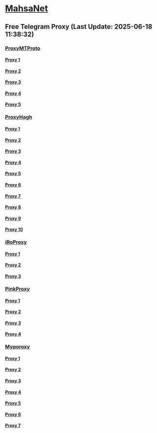 
# [MahsaNet](https://t.me/mahsa_net)
## Free Telegram Proxy (Last Update: 2025-06-18 11:38:32)
### [ProxyMTProto](https://t.me/ProxyMTProto)
#### [Proxy 1](tg://proxy?server=65.109.163.9&port=888&secret=eeNEgYdJvXrFGRMCIMJdCQ)
#### [Proxy 2](tg://proxy?server=108.181.71.165&port=333&secret=7hAQEP8PSAZT____9QBuLmltZWRpYS5zdGVhbXBvd2VyZWQuY29t)
#### [Proxy 3](tg://proxy?server=108.181.121.217&port=333&secret=7hAQEP8PSAZT____9QBuLmltZWRpYS5zdGVhbXBvd2VyZWQuY29t)
#### [Proxy 4](tg://proxy?server=157.180.89.183&port=888&secret=eeNEgYdJvXrFGRMCIMJdCQ)
#### [Proxy 5](tg://proxy?server=newwhidde.mohs1736.sbs&port=8888&secret=7gAA8A8Pd1VV____9QBuLmltZWRpYS5zdGVhbXBvd2VyZWQuY29t)
### [ProxyHagh](https://t.me/ProxyHagh)
#### [Proxy 1](tg://proxy?server=sitemcinet.co.uk&port=443&secret=7gAA8A8Pd1VV____9QBuLmltZWRpYS5zdGVhbXBvd2VyZWQuY29t)
#### [Proxy 2](tg://proxy?server=sitemcinet.co.uk&port=443&secret=7gAA8A8Pd1VV____9QBuLmltZWRpYS5zdGVhbXBvd2VyZWQuY29t)
#### [Proxy 3](tg://proxy?server=sitemcinet.co.uk&port=443&secret=7gAA8A8Pd1VV____9QBuLmltZWRpYS5zdGVhbXBvd2VyZWQuY29t)
#### [Proxy 4](tg://proxy?server=sitemcinet.co.uk&port=443&secret=7gAA8A8Pd1VV____9QBuLmltZWRpYS5zdGVhbXBvd2VyZWQuY29t)
#### [Proxy 5](tg://proxy?server=sitemcinet.co.uk&port=443&secret=7gAA8A8Pd1VV____9QBuLmltZWRpYS5zdGVhbXBvd2VyZWQuY29t)
#### [Proxy 6](tg://proxy?server=sitemcinet.co.uk&port=443&secret=7gAA8A8Pd1VV____9QBuLmltZWRpYS5zdGVhbXBvd2VyZWQuY29t)
#### [Proxy 7](tg://proxy?server=sitemcinet.co.uk&port=443&secret=7gAA8A8Pd1VV____9QBuLmltZWRpYS5zdGVhbXBvd2VyZWQuY29t)
#### [Proxy 8](tg://proxy?server=sitemcinet.co.uk&port=443&secret=7gAA8A8Pd1VV____9QBuLmltZWRpYS5zdGVhbXBvd2VyZWQuY29t)
#### [Proxy 9](tg://proxy?server=sitemcinet.co.uk&port=443&secret=7gAA8A8Pd1VV____9QBuLmltZWRpYS5zdGVhbXBvd2VyZWQuY29t)
#### [Proxy 10](tg://proxy?server=sitemcinet.co.uk&port=443&secret=7gAA8A8Pd1VV____9QBuLmltZWRpYS5zdGVhbXBvd2VyZWQuY29t)
### [iRoProxy](https://t.me/iRoProxy)
#### [Proxy 1](tg://proxy?server=79.172.228.61&port=70&secret=7gffffffff___f_______Adkb3dubG9hZC53aW5kb3dzdXBkYXRlLmNvbQ%3D%3D)
#### [Proxy 2](tg://proxy?server=79.172.228.150&port=70&secret=7gffffffff___f_______Adkb3dubG9hZC53aW5kb3dzdXBkYXRlLmNvbQ%3D%3D)
#### [Proxy 3](tg://proxy?server=213.145.71.110&port=70&secret=7gffffffff___f_______Adkb3dubG9hZC53aW5kb3dzdXBkYXRlLmNvbQ%3D%3D)
### [PinkProxy](https://t.me/PinkProxy)
#### [Proxy 1](tg://proxy?server=176.65.135.82&port=443&secret=7gAA8A8Pd1VV____9QBuLmlkb3dubG9hZC53aW5kb3dzdXBkYXRlLmNvbQ)
#### [Proxy 2](tg://proxy?server=176.65.135.83&port=443&secret=7gAA8A8Pd1VV____9QBuLmlkb3dubG9hZC53aW5kb3dzdXBkYXRlLmNvbQ)
#### [Proxy 3](tg://proxy?server=176.65.135.73&port=443&secret=7gAA8A8Pd1VV____9QBuLmlkb3dubG9hZC53aW5kb3dzdXBkYXRlLmNvbQ)
#### [Proxy 4](tg://proxy?server=176.65.135.82&port=443&secret=7gAA8A8Pd1VV____9QBuLmlkb3dubG9hZC53aW5kb3dzdXBkYXRlLmNvbQ)
### [Myporoxy](https://t.me/Myporoxy)
#### [Proxy 1](tg://proxy?server=Startup-active.custome-tobano.avadox-zhoan.info&port=65&secret=7gAA8A8Pd1VV____9QBuLmltZWRpYS5zdGVhbXBvd2VyZWQuY29t)
#### [Proxy 2](tg://proxy?server=Mortal-Vovok.nuremborg-hamborg.dodos-codam.mehrvilla.info&port=443&secret=7gAA8A8Pd1VV____9QBuLmltZWRpYS5zdGVhbXBvd2VyZWQuY29t)
#### [Proxy 3](tg://proxy?server=Startup-active.custome-tobano.avadox-zhoan.info&port=65&secret=7gAA8A8Pd1VV____9QBuLmltZWRpYS5zdGVhbXBvd2VyZWQuY29t)
#### [Proxy 4](tg://proxy?server=Startup-active.custome-tobano.avadox-zhoan.info&port=65&secret=7gAA8A8Pd1VV____9QBuLmltZWRpYS5zdGVhbXBvd2VyZWQuY29t)
#### [Proxy 5](tg://proxy?server=Mortal-Vovok.nuremborg-hamborg.dodos-codam.mehrvilla.info&port=443&secret=7gAA8A8Pd1VV____9QBuLmltZWRpYS5zdGVhbXBvd2VyZWQuY29t)
#### [Proxy 6](tg://proxy?server=Startup-active.custome-tobano.avadox-zhoan.info&port=65&secret=7gAA8A8Pd1VV____9QBuLmltZWRpYS5zdGVhbXBvd2VyZWQuY29t)
#### [Proxy 7](tg://proxy?server=Startup-active.custome-tobano.avadox-zhoan.info&port=65&secret=7gAA8A8Pd1VV____9QBuLmltZWRpYS5zdGVhbXBvd2VyZWQuY29t)

    